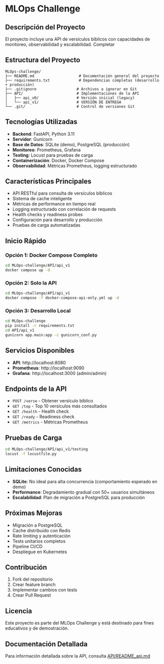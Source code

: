 # MLOps Challenge

## Descripción del Proyecto

 El proyecto incluye una API de versículos bíblicos con capacidades de monitoreo, observabilidad y escalabilidad. Completar

## Estructura del Proyecto

```
MLOps-challenge/
├── README.md                    # Documentación general del proyecto
├── requirements.txt             # Dependencias completas (desarrollo + producción)
├── .gitignore                  # Archivos a ignorar en Git
├── API/                        # Implementaciones de la API
│   ├── api_v0/                 # Versión inicial (legacy)
│   └── api_v1/                 # VERSIÓN DE ENTREGA
└── .git/                       # Control de versiones Git
```

## Tecnologías Utilizadas

- **Backend**: FastAPI, Python 3.11
- **Servidor**: Gunicorn
- **Base de Datos**: SQLite (demo), PostgreSQL (producción)
- **Monitoreo**: Prometheus, Grafana
- **Testing**: Locust para pruebas de carga
- **Containerización**: Docker, Docker Compose
- **Observabilidad**: Métricas Prometheus, logging estructurado

## Características Principales

- API RESTful para consulta de versículos bíblicos
- Sistema de cache inteligente
- Métricas de performance en tiempo real
- Logging estructurado con correlación de requests
- Health checks y readiness probes
- Configuración para desarrollo y producción
- Pruebas de carga automatizadas

## Inicio Rápido

### Opción 1: Docker Compose Completo
```bash
cd MLOps-challenge/API/api_v1
docker compose up -d
```

### Opción 2: Solo la API
```bash
cd MLOps-challenge/API/api_v1
docker compose -f docker-compose-api-only.yml up -d
```

### Opción 3: Desarrollo Local
```bash
cd MLOps-challenge
pip install -r requirements.txt
cd API/api_v1
gunicorn app.main:app -c gunicorn_conf.py
```

## Servicios Disponibles

- **API**: http://localhost:8080
- **Prometheus**: http://localhost:9090
- **Grafana**: http://localhost:3000 (admin/admin)

## Endpoints de la API

- `POST /verse` - Obtener versículo bíblico
- `GET /top` - Top 10 versículos más consultados
- `GET /health` - Health check
- `GET /ready` - Readiness check
- `GET /metrics` - Métricas Prometheus

## Pruebas de Carga

```bash
cd MLOps-challenge/API/api_v1/testing
locust -f locustfile.py
```

## Limitaciones Conocidas

- **SQLite**: No ideal para alta concurrencia (comportamiento esperado en demo)
- **Performance**: Degradamiento gradual con 50+ usuarios simultáneos
- **Escalabilidad**: Plan de migración a PostgreSQL para producción

## Próximas Mejoras

- Migración a PostgreSQL
- Cache distribuido con Redis
- Rate limiting y autenticación
- Tests unitarios completos
- Pipeline CI/CD
- Despliegue en Kubernetes

## Contribución

1. Fork del repositorio
2. Crear feature branch
3. Implementar cambios con tests
4. Crear Pull Request

## Licencia

Este proyecto es parte del MLOps Challenge y está destinado para fines educativos y de demostración.

## Documentación Detallada

Para información detallada sobre la API, consulta [API/README_api.md](API/README_api.md)
